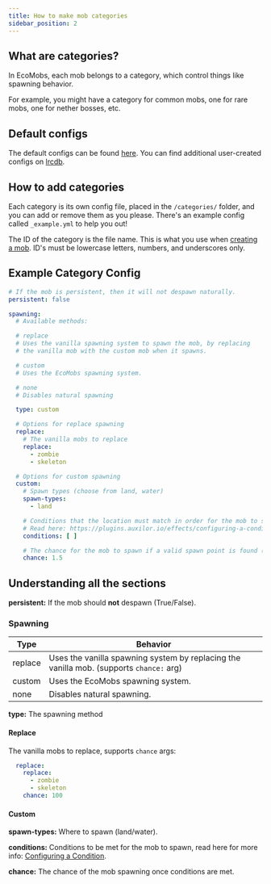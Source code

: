 ```yaml
---
title: How to make mob categories
sidebar_position: 2
---
```


## What are categories?

In EcoMobs, each mob belongs to a category, which control things like spawning behavior.

For example, you might have a category for common mobs, one for rare mobs, one for nether bosses, etc.

## Default configs
The default configs can be found [here](https://github.com/Auxilor/EcoMobs/tree/master/eco-core/core-plugin/src/main/resources/mobs).
You can find additional user-created configs on [lrcdb](https://lrcdb.auxilor.io/).

## How to add categories
Each category is its own config file, placed in the `/categories/` folder, and you can add or remove them as you please. There's an example config called `_example.yml` to help you out!

The ID of the category is the file name. This is what you use when [creating a mob](https://plugins.auxilor.io/ecomobs/how-to-make-a-custom-mob).
ID's must be lowercase letters, numbers, and underscores only.

## Example Category Config

```yaml
# If the mob is persistent, then it will not despawn naturally.
persistent: false

spawning:
  # Available methods:

  # replace
  # Uses the vanilla spawning system to spawn the mob, by replacing
  # the vanilla mob with the custom mob when it spawns.

  # custom
  # Uses the EcoMobs spawning system.

  # none
  # Disables natural spawning

  type: custom

  # Options for replace spawning
  replace:
    # The vanilla mobs to replace
    replace:
      - zombie
      - skeleton

  # Options for custom spawning
  custom:
    # Spawn types (choose from land, water)
    spawn-types:
      - land

    # Conditions that the location must match in order for the mob to spawn
    # Read here: https://plugins.auxilor.io/effects/configuring-a-condition
    conditions: [ ]

    # The chance for the mob to spawn if a valid spawn point is found (as a percentage)
    chance: 1.5
```

## Understanding all the sections

**persistent:** If the mob should **not** despawn (True/False).
### Spawning

| Type    | Behavior                                                                                |
| ------- | --------------------------------------------------------------------------------------- |
| replace | Uses the vanilla spawning system by replacing the vanilla mob. (supports `chance:` arg) |
| custom  | Uses the EcoMobs spawning system.                                                       |
| none    | Disables natural spawning.                                                              |
**type:** The spawning method

#### Replace
The vanilla mobs to replace, supports `chance` args:
```yaml
  replace:
    replace:
      - zombie
      - skeleton
    chance: 100
```
#### Custom

**spawn-types:** Where to spawn (land/water).

**conditions:** Conditions to be met for the mob to spawn, read here for more info: [Configuring a Condition](https://plugins.auxilor.io/effects/configuring-a-condition).

**chance:** The chance of the mob spawning once conditions are met.